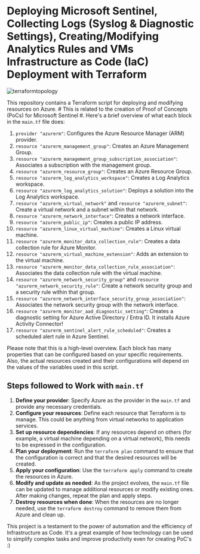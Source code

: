 # Deploying Microsoft Sentinel, Collecting Logs (Syslog & Diagnostic Settings), Creating/Modifying Analytics Rules and VMs Infrastructure as Code (IaC) Deployment with Terraform
![terraformtopology](https://github.com/t0neex/Terraform-AzureSentinel/assets/100233276/15cd31c4-8975-4ff4-952e-b443405741fa)

This repository contains a Terraform script for deploying and modifying resources on Azure. # This is related to the creation of Proof of Concepts (PoCs) for Microsoft Sentinel #. Here's a brief overview of what each block in the `main.tf` file does:

1. `provider "azurerm"`: Configures the Azure Resource Manager (ARM) provider.
2. `resource "azurerm_management_group"`: Creates an Azure Management Group.
3. `resource "azurerm_management_group_subscription_association"`: Associates a subscription with the management group.
4. `resource "azurerm_resource_group"`: Creates an Azure Resource Group.
5. `resource "azurerm_log_analytics_workspace"`: Creates a Log Analytics workspace.
6. `resource "azurerm_log_analytics_solution"`: Deploys a solution into the Log Analytics workspace.
7. `resource "azurerm_virtual_network"` and `resource "azurerm_subnet"`: Create a virtual network and a subnet within that network.
8. `resource "azurerm_network_interface"`: Creates a network interface.
9. `resource "azurerm_public_ip"`: Creates a public IP address.
10. `resource "azurerm_linux_virtual_machine"`: Creates a Linux virtual machine.
11. `resource "azurerm_monitor_data_collection_rule"`: Creates a data collection rule for Azure Monitor.
12. `resource "azurerm_virtual_machine_extension"`: Adds an extension to the virtual machine.
13. `resource "azurerm_monitor_data_collection_rule_association"`: Associates the data collection rule with the virtual machine.
14. `resource "azurerm_network_security_group"` and `resource "azurerm_network_security_rule"`: Create a network security group and a security rule within that group.
15. `resource "azurerm_network_interface_security_group_association"`: Associates the network security group with the network interface.
16. `resource "azurerm_monitor_aad_diagnostic_setting"`: Creates a diagnostic setting for Azure Active Directory / Entra ID. It installs Azure Activity Connector!
17. `resource "azurerm_sentinel_alert_rule_scheduled"`: Creates a scheduled alert rule in Azure Sentinel.

Please note that this is a high-level overview. Each block has many properties that can be configured based on your specific requirements. Also, the actual resources created and their configurations will depend on the values of the variables used in this script.

## Steps followed to Work with `main.tf`

1. **Define your provider**: Specify Azure as the provider in the `main.tf` and provide any necessary credentials.
2. **Configure your resources**: Define each resource that Terraform is to manage. This could be anything from virtual networks to application services.
3. **Set up resource dependencies**: If any resources depend on others (for example, a virtual machine depending on a virtual network), this needs to be expressed in the configuration.
4. **Plan your deployment**: Run the `terraform plan` command to ensure that the configuration is correct and that the desired resources will be created.
5. **Apply your configuration**: Use the `terraform apply` command to create the resources in Azure.
6. **Modify and update as needed**: As the project evolves, the `main.tf` file can be updated to manage additional resources or modify existing ones. After making changes, repeat the plan and apply steps.
7. **Destroy resources when done**: When the resources are no longer needed, use the `terraform destroy` command to remove them from Azure and clean up.

This project is a testament to the power of automation and the efficiency of Infrastructure as Code. It's a great example of how technology can be used to simplify complex tasks and improve productivity even for creating PoC's :)
